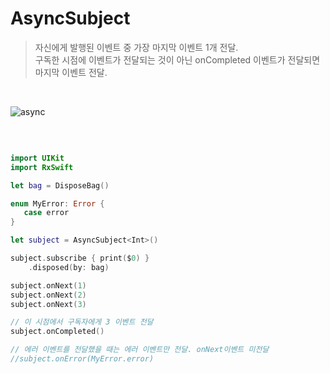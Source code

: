 AsyncSubject
============

> 자신에게 발행된 이벤트 중 가장 마지막 이벤트 1개 전달.  
> 구독한 시점에 이벤트가 전달되는 것이 아닌 onCompleted 이벤트가 전달되면 마지막 이벤트 전달.  

&nbsp;

![async](https://github.com/user-attachments/assets/d58504ff-aff9-40c6-9499-3989c0b24490)

&nbsp;

```swift

import UIKit
import RxSwift

let bag = DisposeBag()

enum MyError: Error {
   case error
}

let subject = AsyncSubject<Int>()

subject.subscribe { print($0) }
    .disposed(by: bag)

subject.onNext(1)
subject.onNext(2)
subject.onNext(3)

// 이 시점에서 구독자에게 3 이벤트 전달
subject.onCompleted()

// 에러 이벤트를 전달했을 때는 에러 이벤트만 전달. onNext이벤트 미전달
//subject.onError(MyError.error)

```
